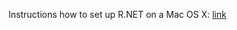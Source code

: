 Instructions how to set up R.NET on a Mac OS X:
[link](http://rawgit.com/evelinag/Projects/master/RDotNetOnMac/output/RDotNetOnMac.html)
